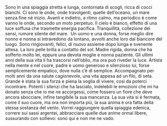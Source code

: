 
Sono in una spiaggia stretta e lunga, contornata di scogli, ricca di cocci bianchi. Ci sono le onde, onde travolgenti, quelle dell’oceano, un mare senza fine né inizio.
Avanti e indietro, a ritmo calmo, ma periodico è come vanno le onde, secondo un moto perpetuo. 
Il cielo è bianco, effetto di una luce soffusa che trasmette energia pacifica. 
Tranquillità, collezione dei sensi, rumore silente del mare.  Un uomo e una donna, forse meglio dire nonno e nonna si intravedono da lontano, avvolti anche loro dal biancore del luogo. Sono ringiovaniti, felici, di nuovo assieme dopo lunga e svenente attesa. La loro pelle brilla a contatto del sol.
Madre rigida, donna che ha sofferto molto lei, eppure una devota moglie e nonna paziente. Gli ultimi anni della sua vita li ha trascorsi nell’oblio, ma ora può riveder la luce. 
Artista nella mente e nel cuore, padre e uomo generoso e silenzioso lui, forse semplicemente empatico, dove nulla c’è di semplice. Accompagnato per molti anni da una salute cagionevole, una vita appesa ad un filo, di seta. Grande è stata la sua forza e piena la voglia di vivere, così da poterci incontrare. Potenti i silenzi che ha lasciato, indelebili le emozioni che mi ha donato senza che io me ne accorgessi, come fossero un fiore che deve ancora sbocciare, infine tangibile la sua mancanza. La sua vita si è fermata, come il suo cuore, ma ora non importa più, la sua anima è ora fatta della stessa sostanza del vento. 
Vorrei raggiungere quella spiaggia edenica, correre sui sassi argentei, abbracciare quelle due anime ormai libere, sussurando con sollievo: sono qui e non me ne vado. 
